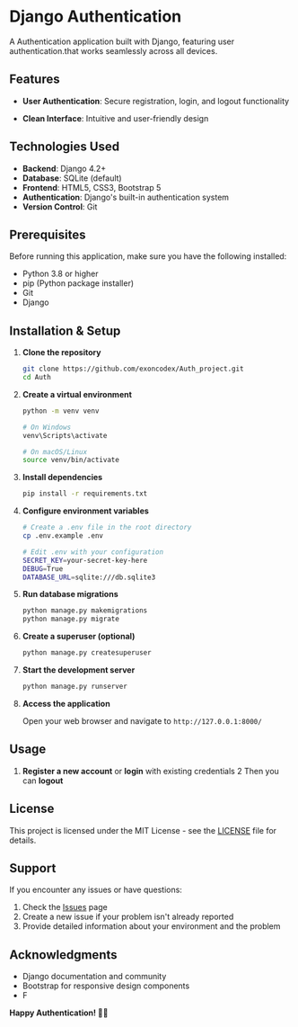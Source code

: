 # Django Authentication

A Authentication application built with Django, featuring user authentication.that works seamlessly across all devices.

## Features

- **User Authentication**: Secure registration, login, and logout functionality

- **Clean Interface**: Intuitive and user-friendly design


## Technologies Used

- **Backend**: Django 4.2+
- **Database**: SQLite (default) 
- **Frontend**: HTML5, CSS3, Bootstrap 5
- **Authentication**: Django's built-in authentication system
- **Version Control**: Git

## Prerequisites

Before running this application, make sure you have the following installed:

- Python 3.8 or higher
- pip (Python package installer)
- Git
- Django

## Installation & Setup

1. **Clone the repository**
   ```bash
   git clone https://github.com/exoncodex/Auth_project.git
   cd Auth
   ```

2. **Create a virtual environment**
   ```bash
   python -m venv venv
   
   # On Windows
   venv\Scripts\activate
   
   # On macOS/Linux
   source venv/bin/activate
   ```

3. **Install dependencies**
   ```bash
   pip install -r requirements.txt
   ```

4. **Configure environment variables**
   ```bash
   # Create a .env file in the root directory
   cp .env.example .env
   
   # Edit .env with your configuration
   SECRET_KEY=your-secret-key-here
   DEBUG=True
   DATABASE_URL=sqlite:///db.sqlite3
   ```

5. **Run database migrations**
   ```bash
   python manage.py makemigrations
   python manage.py migrate
   ```

6. **Create a superuser (optional)**
   ```bash
   python manage.py createsuperuser
   ```

7. **Start the development server**
   ```bash
   python manage.py runserver
   ```

8. **Access the application**
   
   Open your web browser and navigate to `http://127.0.0.1:8000/`



## Usage

1. **Register a new account** or **login** with existing credentials
2  Then you can **logout**


## License

This project is licensed under the MIT License - see the [LICENSE](LICENSE) file for details.

## Support

If you encounter any issues or have questions:

1. Check the [Issues](https://github.com/exoncodex/Auth_project.git) page
2. Create a new issue if your problem isn't already reported
3. Provide detailed information about your environment and the problem

## Acknowledgments

- Django documentation and community
- Bootstrap for responsive design components
- F

**Happy Authentication! 📝✅**